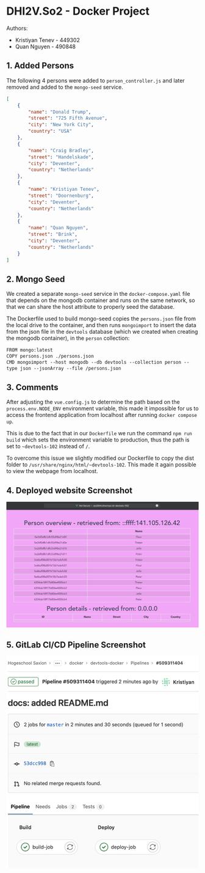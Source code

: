 # DHI2V.So2 - Docker Project

Authors:
* Kristiyan Tenev - 449302
* Quan Nguyen - 490848

## 1. Added Persons

The following 4 persons were added to `person_controller.js` and later removed and added to the `mongo-seed` service.

```json
[
    {
        "name": "Donald Trump",
        "street": "725 Fifth Avenue",
        "city": "New York City",
        "country": "USA"
    },
    {
        "name": "Craig Bradley",
        "street": "Handelskade",
        "city": "Deventer",
        "country": "Netherlands" 
    },
    {
        "name": "Kristiyan Tenev",
        "street": "Doornenburg",
        "city": "Deventer",
        "country": "Netherlands" 
    },
    {
        "name": "Quan Nguyen",
        "street": "Brink",
        "city": "Deventer",
        "country": "Netherlands" 
    }
]
```

## 2. Mongo Seed

We created a separate `mongo-seed` service in the `docker-compose.yaml` file that depends on the mongodb container and runs on the same network, so that we can share the host attribute to properly seed the database.

The Dockerfile used to build mongo-seed copies the `persons.json` file from the local drive to the container, and then runs `mongoimport` to insert the data from the json file in the `devtools` database (which we created when creating the mongodb container), in the `person` collection:

```docker
FROM mongo:latest
COPY persons.json ./persons.json
CMD mongoimport --host mongodb --db devtools --collection person --type json --jsonArray --file /persons.json
```

## 3. Comments
After adjusting the `vue.config.js` to determine the path based on the `process.env.NODE_ENV` environment variable, this made it impossible for us to access the frontend application from localhost after running `docker compose up`.

This is due to the fact that in our `Dockerfile` we run the command `npm run build` which sets the environment variable to production, thus the path is set to `~devtools-102` instead of `/`.

To overcome this issue we slightly modified our Dockerfile to copy the dist folder to `/usr/share/nginx/html/~devtools-102`. This made it again possible to view the webpage from localhost.

## 4. Deployed website Screenshot
![Deployed Website](/doc/remote-screenshot.png)

## 5. GitLab CI/CD Pipeline Screenshot
![CI/CD Pipeline Success](/doc/ci-cd-pipeline.png)